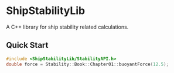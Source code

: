 # ShipStabilityLib

A C++ library for ship stability related calculations.

## Quick Start
```cpp
#include <ShipStabilityLib/StabilityAPI.h>
double force = Stability::Book::Chapter01::buoyantForce(12.5);
```
